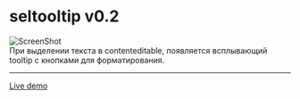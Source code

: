 # seltooltip v0.2
![ScreenShot](https://reslear.github.io/demo/seltooltip/screen/screen2.png)         
При выделении текста в contenteditable, появляется всплывающий tooltip с кнопками для форматирования. 

<hr>
<a href="https://reslear.github.io/demo/seltooltip/index.htm" target="_blank" >Live demo</a>
